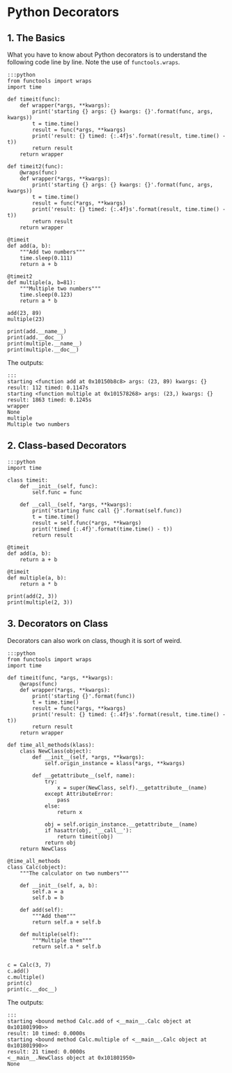 Python Decorators
=================

## 1. The Basics

What you have to know about Python decorators is to understand the following
code line by line. Note the use of `functools.wraps`.

    :::python
    from functools import wraps
    import time

    def timeit(func):
        def wrapper(*args, **kwargs):
            print('starting {} args: {} kwargs: {}'.format(func, args, kwargs))
            t = time.time()
            result = func(*args, **kwargs)
            print('result: {} timed: {:.4f}s'.format(result, time.time() - t))
            return result
        return wrapper

    def timeit2(func):
        @wraps(func)
        def wrapper(*args, **kwargs):
            print('starting {} args: {} kwargs: {}'.format(func, args, kwargs))
            t = time.time()
            result = func(*args, **kwargs)
            print('result: {} timed: {:.4f}s'.format(result, time.time() - t))
            return result
        return wrapper

    @timeit
    def add(a, b):
        """Add two numbers"""
        time.sleep(0.111)
        return a + b

    @timeit2
    def multiple(a, b=81):
        """Multiple two numbers"""
        time.sleep(0.123)
        return a * b

    add(23, 89)
    multiple(23)

    print(add.__name__)
    print(add.__doc__)
    print(multiple.__name__)
    print(multiple.__doc__)

The outputs:

    :::
    starting <function add at 0x10150b8c8> args: (23, 89) kwargs: {}
    result: 112 timed: 0.1147s
    starting <function multiple at 0x101578268> args: (23,) kwargs: {}
    result: 1863 timed: 0.1245s
    wrapper
    None
    multiple
    Multiple two numbers

## 2. Class-based Decorators

    :::python
    import time

    class timeit:
        def __init__(self, func):
            self.func = func

        def __call__(self, *args, **kwargs):
            print('starting func call {}'.format(self.func))
            t = time.time()
            result = self.func(*args, **kwargs)
            print('timed {:.4f}'.format(time.time() - t))
            return result

    @timeit
    def add(a, b):
        return a + b

    @timeit
    def multiple(a, b):
        return a * b

    print(add(2, 3))
    print(multiple(2, 3))

## 3. Decorators on Class

Decorators can also work on class, though it is sort of weird.

    :::python
    from functools import wraps
    import time

    def timeit(func, *args, **kwargs):
        @wraps(func)
        def wrapper(*args, **kwargs):
            print('starting {}'.format(func))
            t = time.time()
            result = func(*args, **kwargs)
            print('result: {} timed: {:.4f}s'.format(result, time.time() - t))
            return result
        return wrapper

    def time_all_methods(klass):
        class NewClass(object):
            def __init__(self, *args, **kwargs):
                self.origin_instance = klass(*args, **kwargs)

            def __getattribute__(self, name):
                try:
                    x = super(NewClass, self).__getattribute__(name)
                except AttributeError:
                    pass
                else:
                    return x

                obj = self.origin_instance.__getattribute__(name)
                if hasattr(obj, '__call__'):
                    return timeit(obj)
                return obj
        return NewClass

    @time_all_methods
    class Calc(object):
        """The calculator on two numbers"""

        def __init__(self, a, b):
            self.a = a
            self.b = b

        def add(self):
            """Add them"""
            return self.a + self.b

        def multiple(self):
            """Multiple them"""
            return self.a * self.b


    c = Calc(3, 7)
    c.add()
    c.multiple()
    print(c)
    print(c.__doc__)

The outputs:

    :::
    starting <bound method Calc.add of <__main__.Calc object at 0x101801990>>
    result: 10 timed: 0.0000s
    starting <bound method Calc.multiple of <__main__.Calc object at 0x101801990>>
    result: 21 timed: 0.0000s
    <__main__.NewClass object at 0x101801950>
    None

